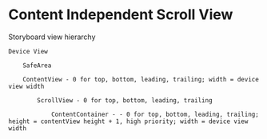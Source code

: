 # Content Independent Scroll View

Storyboard view hierarchy

    Device View
    
        SafeArea
    
        ContentView - 0 for top, bottom, leading, trailing; width = device view width 
        
            ScrollView - 0 for top, bottom, leading, trailing
            
                ContentContainer - - 0 for top, bottom, leading, trailing; height = contentView height + 1, high priority; width = device view width
